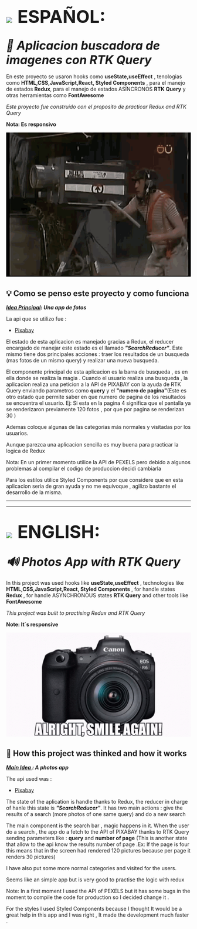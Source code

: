 # <img style="padding-right:0.5rem" src='https://img.freepik.com/vector-premium/bandera-argentina-bandera-argentina-ilustracion-vectorial_685751-66.jpg' width="50px" >  <span style="font-size:3rem">ESPAÑOL:</span>

## <i align="center" style="font-size:2rem">📣 Aplicacion buscadora de imagenes con RTK Query</i>

En este proyecto se usaron hooks como **useState,useEffect** , tenologias como  **HTML,CSS,JavaScript,React, Styled Components** , para el manejo de estados **Redux**, para el manejo de estados ASÍNCRONOS **RTK Query** y otras herramientas como **FontAwesome**

 _Este proyecto fue construido con el proposito de practicar Redux and RTK Query_

**Nota: Es responsivo**
<p align="center">
<img width="600px" heigth="600px" src="./src/assets/chavo-camara.gif" alt="El chavo del Ocho con una camara">
</p>

## 💡 Como se penso este proyecto y como funciona

**_<span style="text-decoration:underline">Idea Principal</span>: Una app de fotos_**

La api que se utilizo fue :
- [Pixabay](https://pixabay.com/api/)

El estado de esta aplicacion es manejado gracias a Redux, el reducer encargado de manejar este estado es el llamado **_"SearchReducer"_**. Este mismo tiene dos principales acciones : traer los resultados de un busqueda (mas fotos de un mismo query) y realizar una nueva busqueda.

El componente principal de esta aplicacion es la barra de busqueda , es en ella donde se realiza la magia . Cuando el usuario realiza una busqueda , la aplicacion realiza una peticion a la API de PIXABAY con la ayuda de RTK Query enviando parametros como **query** y el  **"numero de pagina"**(Este es otro estado que permite saber en que numero de pagina de los resultados se encuentra el usuario. Ej: Si esta en la pagina 4 significa que el pantalla ya se renderizaron previamente 120 fotos , por que por pagina se renderizan 30 )

Ademas coloque algunas de las categorias más normales y visitadas por los usuarios.

Aunque parezca una aplicacion sencilla es muy buena para practicar la logica de Redux 

Nota: En un primer momento utilice la API de PEXELS pero debido a algunos problemas al compilar el codigo de produccion decidi cambiarla

Para los estilos utilice Styled Components por que considere que en esta aplicacion seria de gran ayuda y no me equivoque , agilizo bastante el desarrollo de la misma.



----------------------------------------------------------------------------------------
----------------------------------------------------------------------------------------

# <img style="padding-right:0.5rem" src="https://img.freepik.com/vector-premium/gran-bretana-bandera-bandera-inglaterra-vector-icono-reino-unido-bandera-gran-bretana-10-eps_800531-104.jpg" width="50px"> <span style="font-size:3rem">ENGLISH:</span>

## <i align="center" style="font-size:2rem">🔊 Photos App with RTK Query</i>
 
In this project was used hooks like  **useState,useEffect** , technologies like  **HTML,CSS,JavaScript,React, Styled Components** , for  handle states **Redux** , for handle ASYNCHRONOUS states **RTK Query** and other tools like **FontAwesome**

_This project was built to practising Redux and RTK Query_

**Note: It´s responsive**
<p align="center">
<img width="600px" heigth="600px" src="./src/assets/chad-camara.gif" alt="Chad Camara">
</p>

## 🤔 How this project was thinked and how it works

**_<span style="text-decoration:underline">Main Idea </span>: A photos app_**

The api used was : 
- [Pixabay](https://pixabay.com/api/)

The state of the aplication is handle thanks to Redux, the reducer in charge of hanle this state is **_"SearchReducer"_**. It has two main actions : give the results of a search (more photos of one same query) and  do a new search

The main component is the search bar , magic happens in it. When the user do a search , the app do a fetch to the API of PIXABAY thanks to RTK Query sending parameters like : **query** and **number of page** (This is another state that allow to the api know the results number of page .Ex: If the page is four this means that in the screen had rendered 120 pictures because per page it renders 30 pictures)

I have also put some more normal categories and visited  for the users.

Seems like an simple app but is very good to practise the logic with redux

Note: In a first moment  I used the API of PEXELS but it has some bugs in the moment to compile the code for production so I decided change it .

For the styles I used Styled Components because I thought  It would be a great help in this app and I was right , It made the development much faster .
